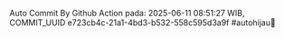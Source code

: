 Auto Commit By Github Action pada: 2025-06-11 08:51:27 WIB, COMMIT_UUID e723cb4c-21a1-4bd3-b532-558c595d3a9f #autohijau🗿
